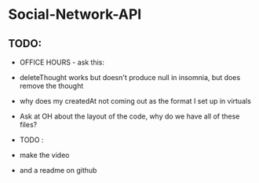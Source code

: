 # Social-Network-API

## TODO:

- OFFICE HOURS - ask this:
- deleteThought works but doesn't produce null in insomnia, but does remove the thought
- why does my createdAt not coming out as the format I set up in virtuals
- Ask at OH about the layout of the code, why do we have all of these files?

- TODO :
- make the video
- and a readme on github
